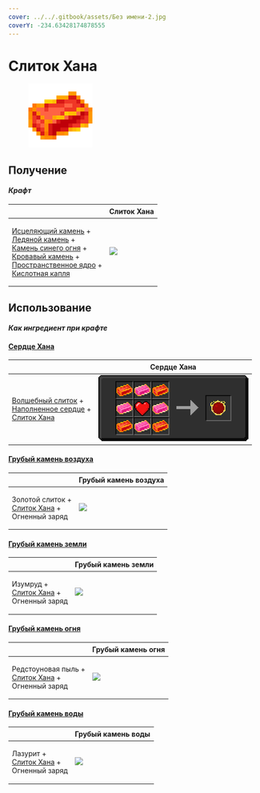 ```yaml
---
cover: ../../.gitbook/assets/Без имени-2.jpg
coverY: -234.63428174878555
---
```


# Слиток Хана

<figure><img src="../../.gitbook/assets/red_aurum_ingot_128.png" alt=""><figcaption></figcaption></figure>

## Получение

#### _Крафт_

| ㅤ                                                                                                                                                                                                                                                                                                                   | Слиток Хана                                      |
| ------------------------------------------------------------------------------------------------------------------------------------------------------------------------------------------------------------------------------------------------------------------------------------------------------------------- | ------------------------------------------------ |
| <p><a href="healing_stone.md">Исцеляющий камень</a> +<br><a href="ice_stone.md">Ледяной камень</a> +<br><a href="bluefire_stone.md">Камень синего огня</a> +<br><a href="bloodgem.md">Кровавый камень</a> +<br><a href="spawner_seeker.md">Пространственное ядро</a> +<br><a href="acid.md">Кислотная капля</a></p> | ![](../../.gitbook/assets/red\_aurum\_ingot.png) |

## Использование

#### _Как ингредиент при крафте_

#### [Сердце Хана](red.md)

| ㅤ                                                                                                                                                     | Сердце Хана                        |
| ----------------------------------------------------------------------------------------------------------------------------------------------------- | ---------------------------------- |
| <p><a href="fairy_ingot.md">Волшебный слиток</a> +<br><a href="heart.md">Наполненное сердце</a> +<br><a href="red_aurum_ingot.md">Слиток Хана</a></p> | ![](../../.gitbook/assets/red.png) |

#### [Грубый камень воздуха](crude\_air\_gem.md)

| ㅤ                                                                                           | Грубый камень воздуха                          |
| ------------------------------------------------------------------------------------------- | ---------------------------------------------- |
| <p>Золотой слиток +<br><a href="red_aurum_ingot.md">Слиток Хана</a> +<br>Огненный заряд</p> | ![](../../.gitbook/assets/crude\_air\_gem.png) |

#### [Грубый камень земли](crude\_earth\_gem.md)

| ㅤ                                                                                    | Грубый камень земли                              |
| ------------------------------------------------------------------------------------ | ------------------------------------------------ |
| <p>Изумруд +<br><a href="red_aurum_ingot.md">Слиток Хана</a> +<br>Огненный заряд</p> | ![](../../.gitbook/assets/crude\_earth\_gem.png) |

#### [Грубый камень огня](crude\_fire\_gem.md)

| ㅤ                                                                                              | Грубый камень огня                              |
| ---------------------------------------------------------------------------------------------- | ----------------------------------------------- |
| <p>Редстоуновая пыль +<br><a href="red_aurum_ingot.md">Слиток Хана</a> +<br>Огненный заряд</p> | ![](../../.gitbook/assets/crude\_fire\_gem.png) |

#### [Грубый камень воды](crude\_water\_gem.md)

| ㅤ                                                                                    | Грубый камень воды                               |
| ------------------------------------------------------------------------------------ | ------------------------------------------------ |
| <p>Лазурит +<br><a href="red_aurum_ingot.md">Слиток Хана</a> +<br>Огненный заряд</p> | ![](../../.gitbook/assets/crude\_water\_gem.png) |
